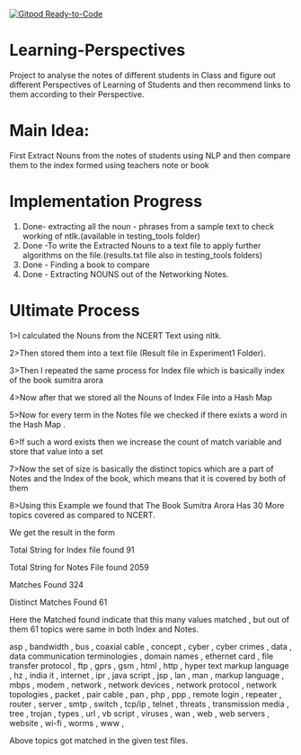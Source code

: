 [![Gitpod Ready-to-Code](https://img.shields.io/badge/Gitpod-Ready--to--Code-blue?logo=gitpod)](https://gitpod.io/#https://github.com/mananmadan/Learning-Perspectives) 

# Learning-Perspectives


Project to analyse the notes of different students in Class and figure out different Perspectives of Learning of Students and then recommend links to them according to their Perspective.
# Main Idea:
First Extract Nouns from the notes of students using NLP and then compare them to the index formed using teachers note or book 
# Implementation Progress
1. Done- extracting all the noun - phrases from a sample text to check working of ntlk.(available in testing_tools folder)
2. Done -To write the Extracted Nouns to a text file to apply further algorithms on the file.(results.txt file also in testing_tools folders)
3. Done - Finding a book to compare 
4. Done - Extracting NOUNS out of the Networking Notes.
# Ultimate Process
1>I calculated the Nouns from the NCERT Text using nltk.

2>Then stored them into a text file (Result file in Experiment1 Folder).

3>Then I repeated the same process for Index file which is basically index of the book sumitra arora

4>Now after that we stored all the Nouns of Index File into a Hash Map

5>Now for every term in the Notes file we checked if there exixts a word in the Hash Map .

6>If such a word exists then we increase the count of match variable and store that value into a set

7>Now the set of size is basically the distinct topics which are a part of Notes and the Index of the book,
which means that it is covered by both of them

8>Using this Example we found that The Book Sumitra Arora Has 30 More topics covered as compared to NCERT.

We get the result in the form

Total String for Index file found 91

Total String for Notes File found 2059

Matches Found 324

Distinct Matches Found 61

Here the Matched found indicate that this many values matched , but out of them 61 topics were same in both Index and Notes.

asp  , bandwidth  , bus  , coaxial cable  , concept  , cyber  , cyber crimes  , data  , data communication terminologies  , domain names  , ethernet card  , file transfer protocol  , ftp  , gprs  , gsm  , html  , http  , hyper text markup language  , hz  , india it  , internet  , ipr  , java script  , jsp  , lan  , man  , markup language  , mbps  , modem  , network  , network devices  , network protocol  , network topologies  , packet  , pair cable  , pan  , php  , ppp  , remote login  , repeater  , router  , server  , smtp  , switch  , tcp/ip  , telnet  , threats  , transmission media  , tree  , trojan  , types  , url  , vb script  , viruses  , wan  , web  , web servers  , website  , wi-fi  , worms  , www  , 

Above topics got matched in the given test files. 




